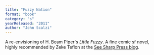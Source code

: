 ```yaml
---
title: "Fuzzy Nation"
format: "book"
category: "s"
yearReleased: "2011"
author: "John Scalzi"
---
```


A re-envisioning of H. Beam Piper's *Little Fuzzy*. A fine comic sf novel, highly recommended by Zeke Teflon at the [See Sharp Press blog](https://seesharppress.wordpress.com/2015/11/27/recommended-science-fiction-books-as-holiday-gifts/).
